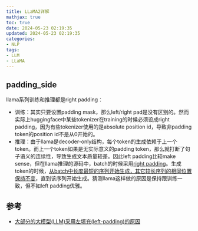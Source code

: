 ```yaml
---
title: LLaMA2详解
mathjax: true
toc: true
date: 2024-05-23 02:19:35
updated: 2024-05-23 02:19:35
categories:
- NLP
tags:
- LLM
- LLaMA
---
```


## padding_side
llama系列训练和推理都是right padding：
- 训练：其实只要设置padding mask，那么left/right pad是没有区别的。然而实际上huggingface中某些tokenizer在training的时候必须设成right padding，因为有些tokenizer使用的是absolute position id，导致非padding token的position id不是从0开始的。
- 推理：由于llama是decoder-only结构，每个token的生成依赖于上一个token。而上一个token如果是无实际意义的padding token，那么就打断了句子语义的连续性，导致生成文本质量较差。因此left padding比较make sense，但在llama推理的源码中，batch的时候采用[right padding](https://github.com/meta-llama/llama3/blob/14aab0428d3ec3a9596f1dea06d9c564f9c0e35f/llama/generation.py#L155)。生成token的时候，[从batch中长度最短的序列开始生成，其它较长序列的相同位置保持不变](https://github.com/meta-llama/llama3/blob/14aab0428d3ec3a9596f1dea06d9c564f9c0e35f/llama/generation.py#L184)，直到该序列开始生成。猜测llama这样做的原因是保持跟训练一致，但不如left padding优雅。

## 参考
- [大部分的大模型(LLM)采用左填充(left-padding)的原因](https://zhuanlan.zhihu.com/p/646852375)